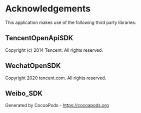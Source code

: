 # Acknowledgements
This application makes use of the following third party libraries:

## TencentOpenApiSDK

Copyright (c) 2014 Tencent. All rights reserved.


## WechatOpenSDK

Copyright 2020 tencent.com. All rights reserved.


## Weibo_SDK


Generated by CocoaPods - https://cocoapods.org
